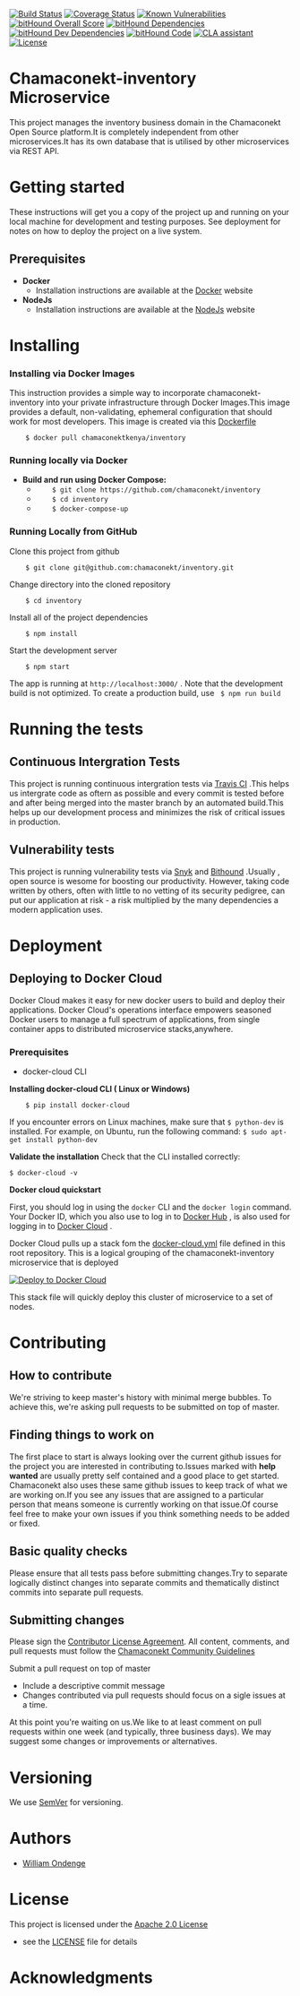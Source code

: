 [![Build Status](https://travis-ci.org/chamaconekt/inventory.svg?branch=master)](https://travis-ci.org/chamaconekt/inventory) [![Coverage Status](https://coveralls.io/repos/github/chamaconekt/inventory/badge.svg?branch=master)](https://coveralls.io/github/chamaconekt/inventory?branch=master) [![Known Vulnerabilities](https://snyk.io/test/github/chamaconekt/inventory/badge.svg)](https://snyk.io/test/github/chamaconekt/inventory) [![bitHound Overall Score](https://www.bithound.io/github/chamaconekt/inventory/badges/score.svg)](https://www.bithound.io/github/chamaconekt/inventory) [![bitHound Dependencies](https://www.bithound.io/github/chamaconekt/inventory/badges/dependencies.svg)](https://www.bithound.io/github/chamaconekt/inventory/master/dependencies/npm) [![bitHound Dev Dependencies](https://www.bithound.io/github/chamaconekt/inventory/badges/devDependencies.svg)](https://www.bithound.io/github/chamaconekt/inventory/master/dependencies/npm) [![bitHound Code](https://www.bithound.io/github/chamaconekt/inventory/badges/code.svg)](https://www.bithound.io/github/chamaconekt/inventory) [![CLA assistant](https://cla-assistant.io/readme/badge/chamaconekt/inventory)](https://cla-assistant.io/chamaconekt/inventory) [![License](https://img.shields.io/badge/License-Apache%202.0-blue.svg)](https://opensource.org/licenses/Apache-2.0)

# Chamaconekt-inventory Microservice 
This project manages the inventory business domain in the Chamaconekt Open Source platform.It is completely independent 
from other microservices.It has its own database that is utilised by other microservices via REST API.

# Getting started 
These instructions will get you a copy of the project up and running on your local machine for development and testing purposes. 
See deployment for notes on how to deploy the project on a live system.

## Prerequisites
- **Docker**
  - Installation instructions are available at the [Docker](https://www.docker.com/) website 
- **NodeJs**
  - Installation instructions are available at the [NodeJs](https://nodejs.org/) website 


# Installing

### Installing via Docker Images 
This instruction provides a simple way to incorporate chamaconekt-inventory into your private infrastructure through 
Docker Images.This image provides a default, non-validating, ephemeral configuration that should work for most developers.
This image is created via this [Dockerfile](https://github.com/chamaconekt/inventory/blob/master/Dockerfile)

```     $ docker pull chamaconektkenya/inventory       ```

### Running locally via Docker 
- **Build and run using Docker Compose:**
  - ```     $ git clone https://github.com/chamaconekt/inventory          ```
  - ```     $ cd inventory           ```
  - ```     $ docker-compose-up       ```


### Running Locally from GitHub

Clone this project from github 

```     $ git clone git@github.com:chamaconekt/inventory.git       ```

Change directory into the cloned repository 

```     $ cd inventory     ```

Install all of the project dependencies

```     $ npm install       ```

Start the development server

```     $ npm start         ```

The app is running at ``` http://localhost:3000/ ``` . Note that the development build is not optimized. To create a 
production build, use ```  $ npm run build     ```


# Running the tests

## Continuous Intergration Tests 
This project is running continuous intergration tests via [Travis CI](https://travis-ci.org) .This helps us intergrate code as oftern 
as possible and every commit is tested before and after being merged into the master branch by an automated build.This helps up our 
development process and minimizes the risk of critical issues in production.


## Vulnerability tests
This project is running vulnerability tests via [Snyk](https://snyk.io) and [Bithound](https://www.bithound.io) .Usually , open source is 
wesome for boosting our productivity. However, taking code written by others, often with little to no vetting of its security pedigree, 
can put our application at risk - a risk multiplied by the many dependencies a modern application uses. 


# Deployment

## Deploying to Docker Cloud
Docker Cloud makes it easy for new docker users to build and deploy their applications. Docker Cloud's operations
interface empowers seasoned Docker users to manage a full spectrum of applications, from single container apps to
distributed microservice stacks,anywhere.

### Prerequisites
-  docker-cloud CLI

__Installing  docker-cloud CLI ( Linux or Windows)__

```     $ pip install docker-cloud       ```

If you encounter errors on Linux machines, make sure that ``` $ python-dev ``` is installed. For example, on Ubuntu, run the 
following command: ``` $ sudo apt-get install python-dev ```

__Validate the installation__
Check that the CLI installed correctly:

``` $ docker-cloud -v   ```

__Docker cloud quickstart__

First, you should log in using the ``` docker ``` CLI and the ``` docker login ``` command. Your Docker ID, which you also use to log 
in to [Docker Hub](https://hub.docker.com/) , is also used for logging in to [Docker Cloud](https://cloud.docker.com/) .

Docker Cloud pulls up a stack fom the [docker-cloud.yml](https://github.com/chamaconekt/inventory/blob/master/docker-cloud.yml) 
file defined in this root repository. This is a logical grouping of the chamaconekt-inventory microservice that is 
deployed

[![Deploy to Docker Cloud](https://files.cloud.docker.com/images/deploy-to-dockercloud.svg)](https://cloud.docker.com/stack/deploy/)

This stack file will quickly deploy this cluster of microservice to a set of nodes.

# Contributing 

## How to contribute
We're striving to keep master's history with minimal merge bubbles. To achieve this, we're asking pull requests to be submitted 
on top of master.

## Finding things to work on
The first place to start is always looking over the current github issues for the project you are interested in contributing to.Issues 
marked with __help wanted__ are usually pretty self contained and a good place to get started. Chamaconekt also uses these same github 
issues to keep track of what we are working on.If you see any issues that are assigned to a particular person that means someone is 
currently working on that issue.Of course feel free to make your own issues if you think something needs to be added or fixed.


## Basic quality checks
Please ensure that all tests pass before submitting changes.Try to separate logically distinct changes into separate commits and 
thematically distinct commits into separate pull requests.

## Submitting changes
Please sign the [Contributor License Agreement](http://bit.ly/2gtLB0J). All content, comments, and pull requests must follow the
[Chamaconekt Community Guidelines](https://github.com/chamaconekt/inventory/blob/master/GUIDELINES.md)

Submit a pull request on top of master
- Include a descriptive commit message
- Changes contributed via pull requests should focus on a sigle issues at a time.

At this point you're waiting on us.We like to at least comment on pull requests within one week (and typically, three business days).
We may suggest some changes or improvements or alternatives.

# Versioning
We use [SemVer](http://semver.org/) for versioning.

# Authors
- [William Ondenge](https://github.com/wondenge)

# License
This project is licensed under the [Apache 2.0 License](https://www.apache.org/licenses/) 
- see the [LICENSE](https://github.com/chamaconekt/inventory/blob/master/LICENSE) file for details

# Acknowledgments
